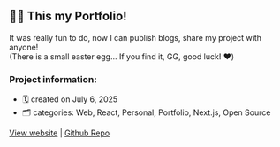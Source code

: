 ## 🧑‍💻 This my Portfolio!

It was really fun to do, now I can publish blogs, share my project with anyone!  
(There is a small easter egg... If you find it, GG, good luck! ❤️)

### **Project information:**
- 🗓️ created on July 6, 2025
- 🗂️ categories: Web, React, Personal, Portfolio, Next.js, Open Source

[View website](https://eturl.vercel.app/s/TPa) | [Github Repo](https://github.com/tudes00/portfolio)
